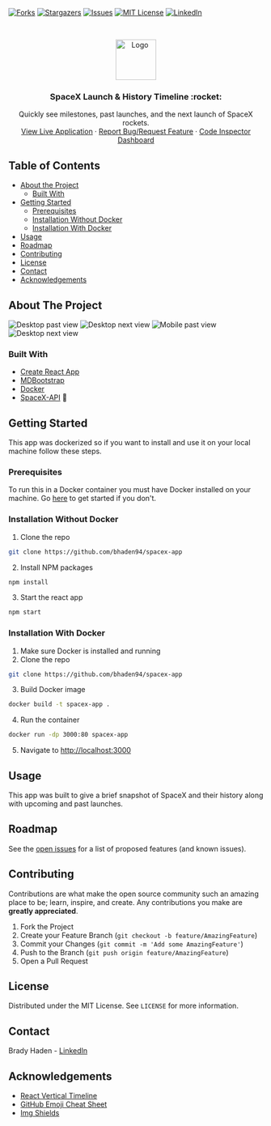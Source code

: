 
<!-- PROJECT SHIELDS -->
<!--
*** I'm using markdown "reference style" links for readability.
*** Reference links are enclosed in brackets [ ] instead of parentheses ( ).
*** See the bottom of this document for the declaration of the reference variables
*** for contributors-url, forks-url, etc. This is an optional, concise syntax you may use.
*** https://www.markdownguide.org/basic-syntax/#reference-style-links
-->
<!-- [![Contributors][contributors-shield]][contributors-url] -->
[![Forks][forks-shield]][forks-url]
[![Stargazers][stars-shield]][stars-url]
[![Issues][issues-shield]][issues-url]
[![MIT License][license-shield]][license-url]
[![LinkedIn][linkedin-shield]][linkedin-url]



<!-- PROJECT LOGO -->
<br />
<p align="center">
  <a href="https://spacex-timline.herokuapp.com/">
    <img src="https://pbs.twimg.com/profile_images/1082744382585856001/rH_k3PtQ_400x400.jpg" alt="Logo" width="80" height="80">
  </a>

  <h3 align="center">SpaceX Launch & History Timeline :rocket:</h3>

  <p align="center">
    Quickly see milestones, past launches, and the next launch of SpaceX rockets.
    <br />
    <a href="https://bhaden94.github.io/spacex-app/">View Live Application</a>
    ·
    <a href="https://github.com/bhaden94/spacex-app/issues">Report Bug/Request Feature</a>
    ·
    <a href="https://frontend.code-inspector.com/public/project/16563/spacex-app/dashboard">Code Inspector Dashboard</a>
  </p>
</p>



<!-- TABLE OF CONTENTS -->
## Table of Contents

* [About the Project](#about-the-project)
  * [Built With](#built-with)
* [Getting Started](#getting-started)
  * [Prerequisites](#prerequisites)
  * [Installation Without Docker](#installation-without-docker)
  * [Installation With Docker](#installation-with-docker)
* [Usage](#usage)
* [Roadmap](#roadmap)
* [Contributing](#contributing)
* [License](#license)
* [Contact](#contact)
* [Acknowledgements](#acknowledgements)



<!-- ABOUT THE PROJECT -->
## About The Project

![Desktop past view](images/screenshot1.JPG)
![Desktop next view](images/screenshot2.JPG)
![Mobile past view](images/mobile-screenshot1.JPG)
![Desktop next view](images/mobile-screenshot2.JPG)



### Built With
* [Create React App](https://create-react-app.dev/)
* [MDBootstrap](https://mdbootstrap.com/docs/react/)
* [Docker](https://www.docker.com/)
* [SpaceX-API](https://github.com/r-spacex/SpaceX-API) :rocket:



<!-- GETTING STARTED -->
## Getting Started

This app was dockerized so if you want to install and use it on your local machine follow these steps.

### Prerequisites

To run this in a Docker container you must have Docker installed on your machine. Go [here](https://www.docker.com/get-started) to get started if you don't.

### Installation Without Docker

1. Clone the repo
```sh
git clone https://github.com/bhaden94/spacex-app
```
2. Install NPM packages
```sh
npm install
```
3. Start the react app
```sh
npm start
```

### Installation With Docker

1. Make sure Docker is installed and running
2. Clone the repo
```sh
git clone https://github.com/bhaden94/spacex-app
```
3. Build Docker image
```sh
docker build -t spacex-app .
```
4. Run the container
```sh
docker run -dp 3000:80 spacex-app
```
5. Navigate to [http://localhost:3000](http://localhost:3000)



<!-- USAGE EXAMPLES -->
## Usage

This app was built to give a brief snapshot of SpaceX and their history along with upcoming and past launches.

<!-- ROADMAP -->
## Roadmap

See the [open issues](https://github.com/bhaden94/spacex-app/issues) for a list of proposed features (and known issues).


<!-- CONTRIBUTING -->
## Contributing

Contributions are what make the open source community such an amazing place to be; learn, inspire, and create. Any contributions you make are **greatly appreciated**.

1. Fork the Project
2. Create your Feature Branch (`git checkout -b feature/AmazingFeature`)
3. Commit your Changes (`git commit -m 'Add some AmazingFeature'`)
4. Push to the Branch (`git push origin feature/AmazingFeature`)
5. Open a Pull Request



<!-- LICENSE -->
## License

Distributed under the MIT License. See `LICENSE` for more information.



<!-- CONTACT -->
## Contact

Brady Haden - [LinkedIn](https://www.linkedin.com/in/brady-s-haden/)




<!-- ACKNOWLEDGEMENTS -->
## Acknowledgements
* [React Vertical Timeline](https://stephane-monnot.github.io/react-vertical-timeline/#/)
* [GitHub Emoji Cheat Sheet](https://www.webpagefx.com/tools/emoji-cheat-sheet)
* [Img Shields](https://shields.io)





<!-- MARKDOWN LINKS & IMAGES -->
<!-- https://www.markdownguide.org/basic-syntax/#reference-style-links -->
<!-- [contributors-shield]: https://img.shields.io/github/contributors/othneildrew/Best-README-Template.svg?style=flat-square
[contributors-url]: https://github.com/othneildrew/Best-README-Template/graphs/contributors -->
[forks-shield]: https://img.shields.io/github/forks/bhaden94/spacex-app.svg
[forks-url]: https://github.com/bhaden94/spacex-app/network/members

[stars-shield]: https://img.shields.io/github/stars/bhaden94/spacex-app.svg
[stars-url]: https://github.com/bhaden94/spacex-app/stargazers

[issues-shield]: https://img.shields.io/github/issues/bhaden94/spacex-app.svg
[issues-url]: https://github.com/bhaden94/spacex-app/issues

[license-shield]: https://img.shields.io/github/license/bhaden94/spacex-app.svg
[license-url]: https://github.com/bhaden94/spacex-app/blob/master/LICENSE.txt

[linkedin-shield]: https://img.shields.io/badge/-LinkedIn-black.svg?logo=linkedin&colorB=555
[linkedin-url]: https://www.linkedin.com/in/brady-s-haden/
[product-screenshot]: images/screenshot.png
